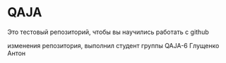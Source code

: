 # QAJA
Это тестовый репозиторий, чтобы вы научились работать с github


изменения репозитория, выполнил студент группы QAJA-6 Глущенко Антон
